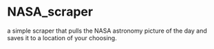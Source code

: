 # NASA_scraper
a simple scraper that pulls the NASA astronomy picture of the day and saves it to a location of your choosing.
